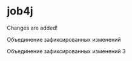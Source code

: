 # job4j

Changes are added!

Объединение зафиксированных изменений

Объединение зафиксированных изменений 3